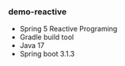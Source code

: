 ### demo-reactive
- Spring 5 Reactive Programing
- Gradle build tool
- Java 17
- Spring boot 3.1.3

  

